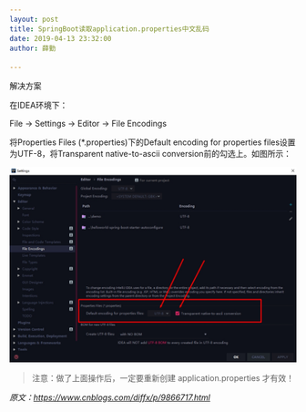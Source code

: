 ```yaml
---
layout: post
title: SpringBoot读取application.properties中文乱码
date: 2019-04-13 23:32:00
author: 薛勤

---
```

解决方案

在IDEA环境下：

File -> Settings -> Editor -> File Encodings

将Properties Files (*.properties)下的Default encoding for properties files设置为UTF-8，将Transparent native-to-ascii conversion前的勾选上。如图所示：

![](./20190413Springboot读取applicationproperties中文乱码/1136672-20190413233056897-401978446.jpg)

> 注意：做了上面操作后，一定要重新创建 application.properties 才有效！

*原文：https://www.cnblogs.com/diffx/p/9866717.html*



